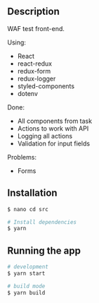 ## Description

WAF test front-end. 

Using:
- React
- react-redux
- redux-form
- redux-logger
- styled-components
- dotenv

Done:
- All components from task
- Actions to work with API
- Logging all actions
- Validation for input fields

Problems:
- Forms

## Installation

```bash
$ nano cd src

# Install dependencies
$ yarn 


```

## Running the app

```bash
# development
$ yarn start

# build mode
$ yarn build
```
